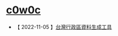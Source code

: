 # [c0w0c](aboutMe.md)

- 【 2022-11-05 】[台灣行政區資料生成工具](https://github.com/c0w0c/Taiwan_Administrative_Region_Data_Generator)
